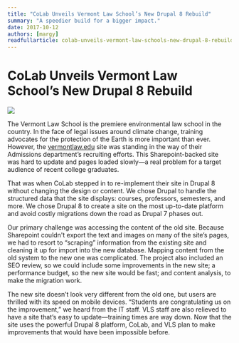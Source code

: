 ```yaml
---
title: "CoLab Unveils Vermont Law School’s New Drupal 8 Rebuild"
summary: "A speedier build for a bigger impact."
date: 2017-10-12
authors: [margy]
readfullarticle: colab-unveils-vermont-law-schools-new-drupal-8-rebuild
---
```


# CoLab Unveils Vermont Law School’s New Drupal 8 Rebuild

<img src="/assets/img/blog/vermont-law.png" class="center-element">

The Vermont Law School is the premiere environmental law school in the country. In the face of legal issues around climate change, training advocates for the protection of the Earth is more important than ever. However, the [vermontlaw.edu](https://www.vermontlaw.edu) site was standing in the way of their Admissions department’s recruiting efforts. This Sharepoint-backed site was hard to update and pages loaded slowly—a real problem for a target audience of recent college graduates. 

That was when CoLab stepped in to re-implement their site in Drupal 8 without changing the design or content. We chose Drupal to handle the structured data that the site displays: courses, professors, semesters, and more. We chose Drupal 8 to create a site on the most up-to-date platform and avoid costly migrations down the road as Drupal 7 phases out. 

Our primary challenge was accessing the content of the old site. Because Sharepoint couldn't export the text and images on many of the site’s pages, we had to resort to “scraping” information from the existing site and cleaning it up for import into the new database. Mapping content from the old system to the new one was complicated. The project also included an SEO review, so we could include some improvements in the new site; a performance budget, so the new site would be fast; and content analysis, to make the migration work. 

The new site doesn’t look very different from the old one, but users are thrilled with its speed on mobile devices. “Students are congratulating us on the improvement,” we heard from the IT staff. VLS staff are also relieved to have a site that’s easy to update—training times are way down. Now that the site uses the powerful Drupal 8 platform, CoLab, and VLS plan to make improvements that would have been impossible before.

